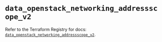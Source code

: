 # `data_openstack_networking_addressscope_v2`

Refer to the Terraform Registry for docs: [`data_openstack_networking_addressscope_v2`](https://registry.terraform.io/providers/terraform-provider-openstack/openstack/3.0.0/docs/data-sources/networking_addressscope_v2).
